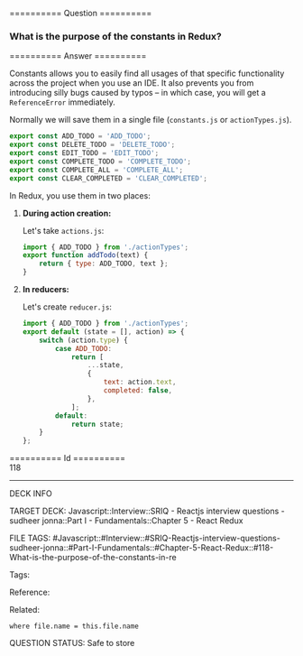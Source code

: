 ========== Question ==========  

### What is the purpose of the constants in Redux?  

========== Answer ==========  

Constants allows you to easily find all usages of that specific functionality
across the project when you use an IDE. It also prevents you from introducing
silly bugs caused by typos – in which case, you will get a `ReferenceError`
immediately.

Normally we will save them in a single file (`constants.js` or
`actionTypes.js`).

```javascript
export const ADD_TODO = 'ADD_TODO';
export const DELETE_TODO = 'DELETE_TODO';
export const EDIT_TODO = 'EDIT_TODO';
export const COMPLETE_TODO = 'COMPLETE_TODO';
export const COMPLETE_ALL = 'COMPLETE_ALL';
export const CLEAR_COMPLETED = 'CLEAR_COMPLETED';
```

In Redux, you use them in two places:

1.  **During action creation:**

    Let's take `actions.js`:

    ```javascript
    import { ADD_TODO } from './actionTypes';
    export function addTodo(text) {
        return { type: ADD_TODO, text };
    }
    ```

2.  **In reducers:**

    Let's create `reducer.js`:

    ```javascript
    import { ADD_TODO } from './actionTypes';
    export default (state = [], action) => {
        switch (action.type) {
            case ADD_TODO:
                return [
                    ...state,
                    {
                        text: action.text,
                        completed: false,
                    },
                ];
            default:
                return state;
        }
    };
    ```

========== Id ==========  
118

---

DECK INFO

TARGET DECK: Javascript::Interview::SRIQ - Reactjs interview questions - sudheer jonna::Part I - Fundamentals::Chapter 5 - React Redux

FILE TAGS: #Javascript::#Interview::#SRIQ-Reactjs-interview-questions-sudheer-jonna::#Part-I-Fundamentals::#Chapter-5-React-Redux::#118-What-is-the-purpose-of-the-constants-in-re

Tags:

Reference:

Related:

```dataview
where file.name = this.file.name
```
QUESTION STATUS: Safe to store
